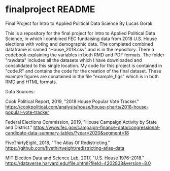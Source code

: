 # finalproject README
Final Project for Intro to Applied Political Data Science
By Lucas Gorak

This is a repository for the final project for Intro to Applied Political Data Science, in which I combined FEC fundaising data from 2018 U.S. House elections with voting and demographic data. The completed combined dataframe is named "House_2018.csv" and is in the repository. There a codebook explaining the variables in both RMD and PDF formats. The folder "rawdata" includes all the datasets which I have downloaded and consolidated to this single location. My code for this project is contained in "code.R" and contains the code for  the creation of the final dataset. These example figures are conatained in the file "example_figs" which is in both RMD and HTML formats. 

Data Sources: 

Cook Political Report, 2019, "2018 House Popular Vote Tracker."
https://cookpolitical.com/analysis/house/house-charts/2018-house-popular-vote-tracker

Federal Elections Commission, 2019, "House Campaign Activity by State and District."
https://www.fec.gov/campaign-finance-data/congressional-candidate-data-summary-tables/?year=2020&segment=18 

FiveThirtyEight, 2018, "The Atlas Of Redistricting."
https://github.com/fivethirtyeight/redistricting-atlas-data 

MIT Election Data and Science Lab, 2017, "U.S. House 1976–2018." https://dataverse.harvard.edu/file.xhtml?fileId=4202838&version=8.0
